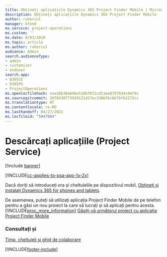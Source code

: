 ```yaml
---
title: Obțineți aplicațiile Dynamics 365 Project Finder Mobile | MicrosoftDocs
description: Obțineți aplicațiile Dynamics 365 Project Finder Mobile
author: ruhercul
manager: kfend
ms.service: project-operations
ms.custom: ''
ms.date: 8/03/2018
ms.topic: article
ms.author: ruhercul
audience: Admin
search.audienceType:
- admin
- customizer
- enduser
search.app:
- D365CE
- D365PS
- ProjectOperations
ms.openlocfilehash: cea18b38a69be518bf072cd11ee8757034c0479c
ms.sourcegitcommit: 3d78338773929121d17ec3386f6cb67bfb2272cc
ms.translationtype: HT
ms.contentlocale: ro-RO
ms.lasthandoff: 04/27/2021
ms.locfileid: "5947984"
---
```

# <a name="get-the-apps-project-service"></a>Descărcați aplicațiile (Project Service)

[!include [banner](../includes/psa-now-project-operations.md)]

[!INCLUDE[cc-applies-to-psa-app-1x-2x](../includes/cc-applies-to-psa-app-1x-2x.md)]

Dacă doriți să introduceți ora și cheltuielile pe dispozitivul mobil, [Obțineți și instalați Dynamics 365 for phones and tablets](/dynamics365/mobile-app/dynamics-365-phones-tablets-users-guide).  
  
 De asemenea, puteți să utilizați aplicația Project Finder Mobile de pe telefon pentru a găsi un nou proiect la care să lucrați și să aplicați pentru acesta. [!INCLUDE[proc_more_information](../includes/proc-more-information.md)] [Găsiți-vă următorul proiect cu aplicația Project Finder Mobile](../psa/find-next-project-finder-mobile-app.md) 
  
### <a name="see-also"></a>Consultați și  
 [Timp, cheltuieli și ghid de colaborare](../psa/time-expense-collaboration-guide.md)


[!INCLUDE[footer-include](../includes/footer-banner.md)]